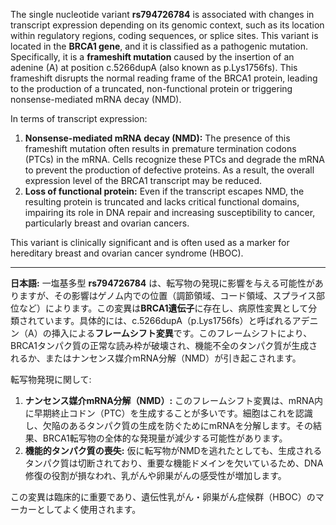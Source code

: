 The single nucleotide variant **rs794726784** is associated with changes in transcript expression depending on its genomic context, such as its location within regulatory regions, coding sequences, or splice sites. This variant is located in the **BRCA1 gene**, and it is classified as a pathogenic mutation. Specifically, it is a **frameshift mutation** caused by the insertion of an adenine (A) at position c.5266dupA (also known as p.Lys1756fs). This frameshift disrupts the normal reading frame of the BRCA1 protein, leading to the production of a truncated, non-functional protein or triggering nonsense-mediated mRNA decay (NMD).

In terms of transcript expression:
1. **Nonsense-mediated mRNA decay (NMD):** The presence of this frameshift mutation often results in premature termination codons (PTCs) in the mRNA. Cells recognize these PTCs and degrade the mRNA to prevent the production of defective proteins. As a result, the overall expression level of the BRCA1 transcript may be reduced.
2. **Loss of functional protein:** Even if the transcript escapes NMD, the resulting protein is truncated and lacks critical functional domains, impairing its role in DNA repair and increasing susceptibility to cancer, particularly breast and ovarian cancers.

This variant is clinically significant and is often used as a marker for hereditary breast and ovarian cancer syndrome (HBOC).

---

**日本語:**
一塩基多型 **rs794726784** は、転写物の発現に影響を与える可能性がありますが、その影響はゲノム内での位置（調節領域、コード領域、スプライス部位など）によります。この変異は**BRCA1遺伝子**に存在し、病原性変異として分類されています。具体的には、c.5266dupA（p.Lys1756fs）と呼ばれるアデニン（A）の挿入による**フレームシフト変異**です。このフレームシフトにより、BRCA1タンパク質の正常な読み枠が破壊され、機能不全のタンパク質が生成されるか、またはナンセンス媒介mRNA分解（NMD）が引き起こされます。

転写物発現に関して:
1. **ナンセンス媒介mRNA分解（NMD）:** このフレームシフト変異は、mRNA内に早期終止コドン（PTC）を生成することが多いです。細胞はこれを認識し、欠陥のあるタンパク質の生成を防ぐためにmRNAを分解します。その結果、BRCA1転写物の全体的な発現量が減少する可能性があります。
2. **機能的タンパク質の喪失:** 仮に転写物がNMDを逃れたとしても、生成されるタンパク質は切断されており、重要な機能ドメインを欠いているため、DNA修復の役割が損なわれ、乳がんや卵巣がんの感受性が増加します。

この変異は臨床的に重要であり、遺伝性乳がん・卵巣がん症候群（HBOC）のマーカーとしてよく使用されます。